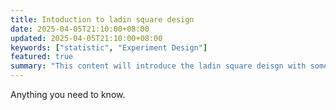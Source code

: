 ```yaml
---
title: Intoduction to ladin square design
date: 2025-04-05T21:10:00+08:00
updated: 2025-04-05T21:10:00+08:00
keywords: ["statistic", "Experiment Design"]
featured: true
summary: "This content will introduce the ladin square deisgn with some examples"
---
```



Anything you need to know.